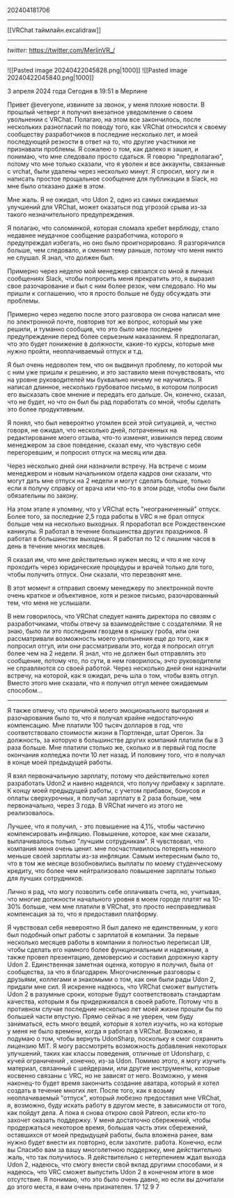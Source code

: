 202404181706
***
[[VRChat таймлайн.excalidraw]]
***
*twitter:*
https://twitter.com/MerlinVR_/
***
![[Pasted image 20240422045828.png|1000]]
![[Pasted image 20240422045840.png|1000]]

3 апреля 2024 года
Сегодня в 19:51 в Мерлине

Привет @everyone, извините за звонок, у меня плохие новости. 
В прошлый четверг я получил внезапное уведомление о своем увольнении с VRChat.
Полагаю, на этом все закончилось, после нескольких разногласий по поводу того, 
как VRChat относился к своему сообществу разработчиков в последние несколько лет, 
и моей последующей резкости в ответ на то, что другие участники не признавали проблемы. 
Я сожалею о том, как далеко я зашел, и понимаю, что мне следовало просто сдаться. 
Я говорю "предполагаю", потому что мне только сказали, что я уволен и все аккаунты, 
связанные с vrchat, были удалены через несколько минут. 
Я спросил, могу ли я написать простое прощальное сообщение для публикации в Slack, но мне было отказано даже в этом.

Мне жаль. 
Я не ожидал, что Udon 2, одно из самых ожидаемых улучшений для VRChat, 
может оказаться под угрозой срыва из-за такого незначительного предупреждения.

Я полагаю, что соломинкой, которая сломала хребет верблюду, стало недавнее неудачное сообщение разработчика, 
которого я предупреждал избегать, но оно было проигнорировано. 
Я разгорячился больше, чем следовало, и сменил тему раньше, потому что меня никто не слушал.
Я знал, что должен был.

Примерно через неделю мой менеджер связался со мной в личных сообщениях Slack, чтобы попросить меня прекратить это, я выразил свое разочарование и был с ним более резок, чем следовало. 
Но мы пришли к соглашению, что я просто больше не буду обсуждать эти проблемы.

Примерно через неделю после этого разговора он снова написал мне по электронной почте, повторив тот же вопрос, который мы уже решили, и туманно сообщив, что это было мое последнее предупреждение перед более серьезным наказанием. 
Я предполагал, что это будет понижение в должности, какие-то курсы, которые мне нужно пройти, неоплачиваемый отпуск и т.д.

Я был очень недоволен тем, что он выдвинул проблему, по которой мы с ним уже пришли к решению, и это заставило меня почувствовать, что на уровне руководителей мы буквально ничему не научились. 
Я написал длинное, несколько грубоватое письмо, в котором попросил его высказать свое мнение и передать его дальше. 
Он, конечно, сказал, что не будет, но что он был бы рад поработать со мной, чтобы сделать это более продуктивным.

Я понял, что был невероятно утомлен всей этой ситуацией, и, честно говоря, не ожидал, что несколько дней, потраченных на редактирование моего отзыва, что-то изменят, извинился перед своим менеджером за свое поведение, сказал ему, что чувствую себя перегоревшим, и попросил отпуск на месяц или два.

Через несколько дней они назначили встречу. 
На встрече с моим менеджером и новым начальником отдела кадров они сказали, 
что могут дать мне отпуск на 2 недели и могут сделать больше, только если я получу справку от врача или что-то в этом роде, чтобы они были обязательны по закону.

На этом этапе я упомяну, что у VRChat есть "неограниченный" отпуск. 
Более того, за последние 2,5 года работы в VRC я не брал отпуск больше чем на несколько выходных. 
Я проработал все Рождественские каникулы. 
Я работал в течение большинства других праздников. 
Я работал в большинстве выходных. 
Я работал по 12 с лишним часов в день в течение многих месяцев.

Я сказал им, что мне действительно нужен месяц, 
и что я не хочу проходить через юридические процедуры и врачей только для того, чтобы получить отпуск. 
Они сказали, что перезвонят мне.

В этот момент я отправил своему менеджеру по электронной почте очень краткое и объективное, 
хотя и резкое письмо, разочарованный тем, что меня не услышали. 

В нем говорилось, что VRChat следует нанять директора по связям с разработчиками, чтобы отвечу за взаимодействие с создателями. 
Я не знаю, было ли это последним гвоздем в крышку гроба, или они рассматривали возможность моего увольнения еще до того, как я попросил отгул, или они рассматривали это, когда я попросил отгул более чем на 2 недели. 
Я знал, что не должен был отправлять это сообщение, потому что, по сути, в нем говорилось, эчто руководители не справляются со своей работой.
Через несколько дней они назначили встречу, на которой, как я ожидал, речь шла о том, чтобы взять отгул. 
Вместо этого мне сказали, что я получил отгул менее ожидаемым способом…

***

Я также отмечу, что причиной моего эмоционального выгорания и разочарования было то, 
что я получал крайне недостаточную компенсацию. 
Мне платили 100 тысяч долларов в год, что соответствовало стоимости жизни в Портленде, штат Орегон.
За должность, за которую в большинстве других компаний платили бы в 3 раза больше. 
Мне платили столько же, сколько и в первый год после окончания колледжа почти 10 лет назад. 
И половину того, что я получал в конце моей предыдущей работы.

Я взял первоначальную зарплату, потому что действительно хотел разработать Udon2 и наивно надеялся, что получу прибавку к зарплате. 
К концу моей предыдущей работы, с учетом прибавок, бонусов и оплаты сверхурочных, 
я получал зарплату в 2 раза больше, чем первоначально, через 3 года. 
В VRChat ничего из этого не реализовалось.

Лучшее, что я получил, - это повышение на 4,1%, чтобы частично компенсировать инфляцию. 
Повышение, которое, как мне сказали, выплачивалось только "лучшим сотрудникам". 
Я чувствовал, что компания меня очень ценит.
мне посчастливилось потерять немного меньше своей зарплаты из-за инфляции. 
Самым интересным было то, что в том же месяце возобновились выплаты по моему студенческому кредиту, 
что более чем нейтрализовало повышение зарплаты только для лучших сотрудников.

Лично я рад, что могу позволить себе оплачивать счета, но, учитывая, 
что многие должности начального уровня в моем городе платят на 10-30% больше, чем мне платили в VRChat, 
это просто несправедливая компенсация за то, что я предоставил платформу.

Я чувствовал себя невероятно
Я был далеко не единственным, у кого был подобный опыт работы с зарплатой в компании.
За первые несколько месяцев работы в компании я полностью переписал U#, чтобы сделать его намного более функциональным и надежным, а также провел презентацию, демоверсию и составил дорожную карту Udon 2. Единственная
заметная оценка, которую я получил, была от сообщества, за что я благодарен. Многочисленные разговоры с друзьями, коллегами и знакомыми о том, как они были рады Udon 2, придали мне сил.
Я искренне надеюсь, что VRChat сможет выпустить Udon 2 в разумные сроки, которые будут соответствовать стандартам качества, которым я бы придерживался в своей работе. Потому что в противном случае последние несколько лет моей жизни прошли
бы по большей части впустую.
Прямо сейчас я не уверен, чем буду заниматься, есть много вещей, которые я хотел изучить, но на которые у меня не было времени, когда я работал в VRChat.
Возможно, я подумаю о том, чтобы вернуть UdonSharp, поскольку я смог сохранить лицензию MIT. Я могу рассмотреть возможность добавления некоторых улучшений, таких как классы поведения, отличные от Udonsharp, с кучей ограничений
, конечно, из-за Udon. Помимо этого, я могу изучить материал, связанный с шейдерами, или другие инструменты, которые косвенно связаны с VRC, но не зависят от него. Возможно, у меня наконец-то будет время закончить
создание аватара, который я хотел создать в течение многих лет.
После того, как я возьму неоплачиваемый "отпуск", который любезно предоставил мне VRChat, я, возможно, буду искать работу в другом месте, в зависимости от того, как пойдут дела.
А пока я снова открою свой Patreon, если кто-то захочет оказать поддержку. У меня достаточно сбережений, чтобы продержаться некоторое время, большая часть этих сбережений, оставшихся от моей предыдущей
работы, была вложена ранее, вам нужно будет внести их повторно, если захотите.
работа. Конечно, если вы
Спасибо вам за вашу многолетнюю поддержку, мне действительно жаль, что так получилось. Я действительно с нетерпением ждал выхода Udon 2, надеюсь, что смогу внести свой вклад другими способами, и я надеюсь, что VRC сможет выпустить Udon
2 в конечном итоге в мое отсутствие.
Я понимаю, что это было очень давно, но если вы дочитали до этого места, я вам очень признателен.
17
12
9
7